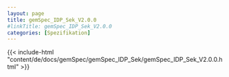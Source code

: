 ```yaml
---
layout: page
title: gemSpec_IDP_Sek_V2.0.0
#linkTitle: gemSpec_IDP_Sek_V2.0.0
categories: [Spezifikation]
---
```

{{< include-html "content/de/docs/gemSpec/gemSpec_IDP_Sek/gemSpec_IDP_Sek_V2.0.0.html" >}}